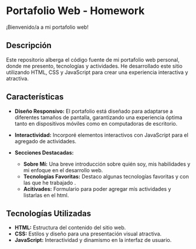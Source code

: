 # Portafolio Web - Homework

¡Bienvenido/a a mi portafolio web!

## Descripción

Este repositorio alberga el código fuente de mi portafolio web personal, donde me presento, tecnologías y actividades. He desarrollado este sitio utilizando HTML, CSS y JavaScript para crear una experiencia interactiva y atractiva.

## Características

- **Diseño Responsivo:** El portafolio está diseñado para adaptarse a diferentes tamaños de pantalla, garantizando una experiencia óptima tanto en dispositivos móviles como en computadoras de escritorio.

- **Interactividad:** Incorporé elementos interactivos con JavaScript para el agregado de actividades.

- **Secciones Destacadas:**
  - **Sobre Mí:** Una breve introducción sobre quién soy, mis habilidades y mi enfoque en el desarrollo web.
  - **Tecnologías Favoritas:** Destaco algunas tecnologías favoritas y con las que he trabajado .
  - **Acitivades:** Formulario para poder agregar mís actividades y listarlas en el html.


## Tecnologías Utilizadas

- **HTML:** Estructura del contenido del sitio web.
- **CSS:** Estilos y diseño para una presentación visual atractiva.
- **JavaScript:** Interactividad y dinamismo en la interfaz de usuario.
